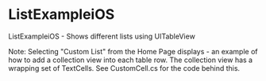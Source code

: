 # ListExampleiOS
ListExampleiOS - Shows different lists using UITableView

Note: Selecting "Custom List" from the Home Page displays - an example of how to add a collection view into each table row. The collection view has a wrapping set of TextCells. See CustomCell.cs for the code behind this.

